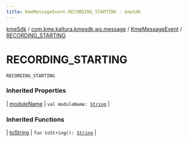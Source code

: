 ```yaml
---
title: KmeMessageEvent.RECORDING_STARTING - kmeSdk
---
```


[kmeSdk](../../index.html) / [com.kme.kaltura.kmesdk.ws.message](../index.html) / [KmeMessageEvent](index.html) / [RECORDING_STARTING](./-r-e-c-o-r-d-i-n-g_-s-t-a-r-t-i-n-g.html)

# RECORDING_STARTING

`RECORDING_STARTING`

### Inherited Properties

| [moduleName](module-name.html) | `val moduleName: `[`String`](https://kotlinlang.org/api/latest/jvm/stdlib/kotlin/-string/index.html) |

### Inherited Functions

| [toString](to-string.html) | `fun toString(): `[`String`](https://kotlinlang.org/api/latest/jvm/stdlib/kotlin/-string/index.html) |


